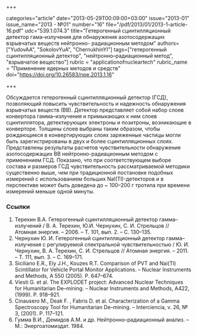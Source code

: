 +++

categories="article"
date="2013-05-29T00:09:00+03:00"
issue="2013-01"
issue_name="2013 - №01"
number="16"
file="/pdf/2013/01/2013-1-article-16.pdf"
udc="539.1.074.3"
title="Гетерогенный сцинтилляционный детектор гама–излучения для обнаружения азотосодержащих взрывчатых веществ нейтронно- радиационным методом"
authors=["YudovAA", "SokolovYuA", "ChernukhinYI"]
tags=["гетерогенный сцинтилляционный детектор", "нейтронно–радиационный метод", "взрывчатое вещество"]
rubric = "applicationofnucleartech"
rubric_name = "Применение ядерных методов и средств"
doi="https://doi.org/10.26583/npe.2013.1.16"

+++

Обсуждается гетерогенный сцинтилляционный детектор (ГСД), позволяющий повысить чувствительность и надежность обнаружения взрывчатых веществ (ВВ). Детектор представляет собой набор слоев конвертора гамма–излучения и примыкающих к ним слоев сцинтиллятора, детектирующих электроны и позитроны, возникающие в конверторе. Толщины слоев выбраны таким образом, чтобы рождающиеся в конвертирующих слоях заряженные частицы могли быть зарегистрированы в двух и более сцинтилляционных слоях. Представлены результаты расчетов чувствительности обнаружения азотосодержащих ВВ нейтронно-радиационным методом с применением ГСД. Показано, что при соответствующем выборе состава и размеров ГСД чувствительность рассматриваемой методики существенно выше, чем при традиционной постановке подобных измерений с использованием больших NaI(Tl)-детекторов и в перспективе может быть доведена до ~ 100–200 г тротила при времени измерений меньше одной минуты.

### Ссылки

1. Терехин В.А. Гетерогенный сцинтилляционный детектор гамма–излучений / В. А. Терехин, Ю.И. Чернухин, С. И. Стрельцов // Атомная энергия. – 2006. – Т. 101, вып. 2. – С. 130–135.
2. Чернухин Ю. И. Гетерогенный сцинтилляционный детектор гамма–излучения с регулируемой спектральной чувствительностью / Ю. И. Чернухин, В. А. Терехин, С. И. Стрельцов // Атомная энергия. – 2011. – Т. 111, вып. 3. – С. 169–171.
3. Siciliano E.R., Ely J.H., Kouzes R.T. Comparison of PVT and Nai(Tl) Scintillator for Vehicle Portal Monitor Applications. – Nuclear Instruments and Methods, A 550 (2005). P. 647–674.
4. Viesti G. et al. The EXPLODET project: Advanced Nuclear Techniques for Humanitarian De–mining. – Nuclear Instruments and Methods, A422, (1999). P. 918–921.
5. Cinausero M., Deak F. , Fabris D. et al. Characterization of a Gamma Spectroscopy Tool for Humanitarian De–mining. – Interciencia, v. 26, № 3, (2001). P. 117–121.
6. Гумма В.И., Демидов А.М. и др. Нейтронно–радиационный анализ. – М.: Энергоатомиздат. 1984.